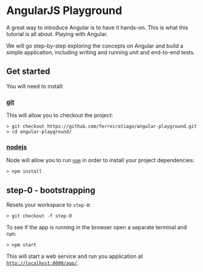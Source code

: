 # AngularJS Playground

A great way to introduce Angular is to have it hands-on. This is what this tutorial is all about. Playing with Angular.

We will go step-by-step exploring the concepts on Angular and build a simple application, including writing and running unit and end-to-end tests.

## Get started

You will need to install:

### [git](http://git-scm.com/download)
This will allow you to checkout the project:

```
> git checkout https://github.com/ferreiratiago/angular-playground.git
> cd angular-playground/
```

### [nodejs](https://nodejs.org/en/download/)
Node will allow you to run [`npm`](https://www.npmjs.com/) in order to install your project dependencies:

```
> npm install
```

## step-0 - bootstrapping

Resets your workspace to `step-0`:
```
> git checkout -f step-0
```

To see if the app is running in the browser open a separate terminal and run:
```
> npm start
```

This will start a web service and run you application at [`http://localhost:8000/app/`](http://localhost:8000/app/).
